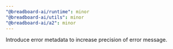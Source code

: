 ```yaml
---
"@breadboard-ai/runtime": minor
"@breadboard-ai/utils": minor
"@breadboard-ai/a2": minor
---
```


Introduce error metadata to increase precision of error message.
